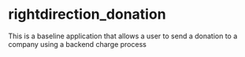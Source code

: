 # rightdirection_donation
This is a baseline application that allows a user to send a donation to a company using a backend charge process
